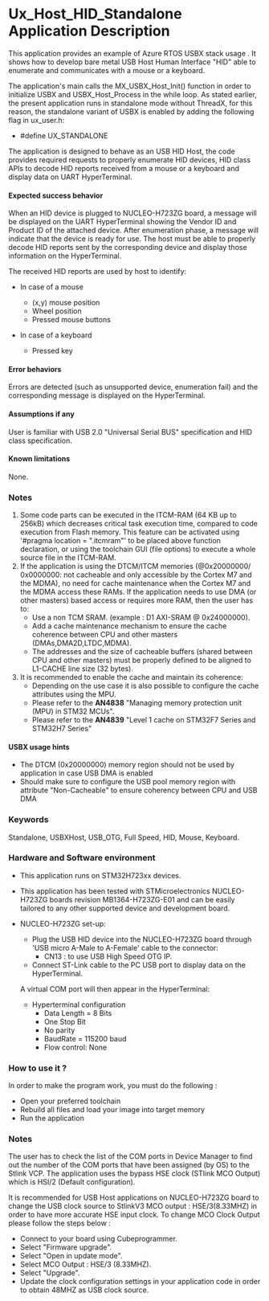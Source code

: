
# <b>Ux_Host_HID_Standalone Application Description</b>

This application provides an example of Azure RTOS USBX stack usage .
It shows how to develop bare metal USB Host Human Interface "HID" able to enumerate and communicates with a mouse or a keyboard.

The application's main calls the MX_USBX_Host_Init() function in order to initialize USBX and USBX_Host_Process in the while loop.
As stated earlier, the present application runs in standalone mode without ThreadX, for this reason, the standalone variant of USBX is enabled by adding the following flag in ux_user.h:

 - #define UX_STANDALONE

The application is designed to behave as an USB HID Host, the code provides required requests to properly enumerate
HID devices, HID class APIs to decode HID reports received from a mouse or a keyboard and display data on UART HyperTerminal.

#### <b>Expected success behavior</b>

When an HID device is plugged to NUCLEO-H723ZG board, a message will be displayed on the UART HyperTerminal showing
the Vendor ID and Product ID of the attached device.
After enumeration phase, a message will indicate that the device is ready for use.
The host must be able to properly decode HID reports sent by the corresponding device and display those information on the HyperTerminal.

The received HID reports are used by host to identify:
- In case of a mouse
   - (x,y) mouse position
   - Wheel position
   - Pressed mouse buttons

- In case of a keyboard
   - Pressed key

#### <b>Error behaviors</b>

Errors are detected (such as unsupported device, enumeration fail) and the corresponding message is displayed on the HyperTerminal.

#### <b>Assumptions if any</b>

User is familiar with USB 2.0 "Universal Serial BUS" specification and HID class specification.

#### <b>Known limitations</b>

None.

### <b>Notes</b>

 1. Some code parts can be executed in the ITCM-RAM (64 KB up to 256kB) which decreases critical task execution time, compared to code execution from Flash memory. This feature can be activated using '#pragma location = ".itcmram"' to be placed above function declaration, or using the toolchain GUI (file options) to execute a whole source file in the ITCM-RAM.
 2.  If the application is using the DTCM/ITCM memories (@0x20000000/ 0x0000000: not cacheable and only accessible by the Cortex M7 and the MDMA), no need for cache maintenance when the Cortex M7 and the MDMA access these RAMs. If the application needs to use DMA (or other masters) based access or requires more RAM, then the user has to:
      - Use a non TCM SRAM. (example : D1 AXI-SRAM @ 0x24000000).
      - Add a cache maintenance mechanism to ensure the cache coherence between CPU and other masters (DMAs,DMA2D,LTDC,MDMA).
      - The addresses and the size of cacheable buffers (shared between CPU and other masters) must be properly defined to be aligned to L1-CACHE line size (32 bytes).
 3.  It is recommended to enable the cache and maintain its coherence:
      - Depending on the use case it is also possible to configure the cache attributes using the MPU.
      - Please refer to the **AN4838** "Managing memory protection unit (MPU) in STM32 MCUs".
      - Please refer to the **AN4839** "Level 1 cache on STM32F7 Series and STM32H7 Series"

#### <b>USBX usage hints</b>

- The DTCM (0x20000000) memory region should not be used by application in case USB DMA is enabled
- Should make sure to configure the USB pool memory region with attribute "Non-Cacheable" to ensure coherency between CPU and USB DMA

### <b>Keywords</b>

Standalone, USBXHost, USB_OTG, Full Speed, HID, Mouse, Keyboard.

### <b>Hardware and Software environment</b>

  - This application runs on STM32H723xx devices.
  - This application has been tested with STMicroelectronics NUCLEO-H723ZG boards revision MB1364-H723ZG-E01 and can be easily tailored to any other supported device and development board.
  - NUCLEO-H723ZG set-up:
    - Plug the USB HID device into the NUCLEO-H723ZG board through 'USB micro A-Male to A-Female' cable to the connector:
      - CN13 : to use USB High Speed OTG IP.
    - Connect ST-Link cable to the PC USB port to display data on the HyperTerminal.

    A virtual COM port will then appear in the HyperTerminal:
     - Hyperterminal configuration
       - Data Length = 8 Bits
       - One Stop Bit
       - No parity
       - BaudRate = 115200 baud
       - Flow control: None

### <b>How to use it ?</b>

In order to make the program work, you must do the following :

 - Open your preferred toolchain
 - Rebuild all files and load your image into target memory
 - Run the application

### <b>Notes</b>

The user has to check the list of the COM ports in Device Manager to find out the number of the COM ports that have been assigned (by OS) to the Stlink VCP.
The application uses the bypass HSE clock (STlink MCO Output) which is HSI/2 (Default configuration).

It is recommended for USB Host applications on NUCLEO-H723ZG board to change the USB clock source to StlinkV3 MCO output : HSE/3(8.33MHZ) in order to have more accurate HSE input clock.
To change MCO Clock Output please follow the steps below :

  - Connect to your board using Cubeprogrammer.
  - Select "Firmware upgrade".
  - Select "Open in update mode".
  - Select MCO Output : HSE/3 (8.33MHZ).
  - Select "Upgrade".
  - Update the clock configuration settings in your application code in order to obtain  48MHZ as USB clock source.
